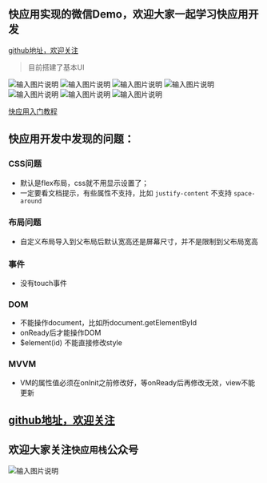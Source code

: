 ## 快应用实现的微信Demo，欢迎大家一起学习快应用开发

[github地址，欢迎关注](https://github.com/yale8848/quickapp-wechat)

> 目前搭建了基本UI

![输入图片说明](https://static.oschina.net/uploads/img/201803/27155010_NvLB.png "在这里输入图片标题")
![输入图片说明](https://static.oschina.net/uploads/img/201803/27155021_hJhV.png "在这里输入图片标题")
![输入图片说明](https://static.oschina.net/uploads/img/201803/27155040_TpS3.png "在这里输入图片标题")
![输入图片说明](https://static.oschina.net/uploads/img/201803/27155059_KLnW.png "在这里输入图片标题")
![输入图片说明](https://static.oschina.net/uploads/img/201803/27155112_eTHn.png "在这里输入图片标题")
![输入图片说明](https://static.oschina.net/uploads/img/201803/27155138_QU06.png "在这里输入图片标题")
![输入图片说明](https://static.oschina.net/uploads/img/201803/27155154_ZoT3.png "在这里输入图片标题")

[快应用入门教程](https://juejin.im/post/5ab4d4c36fb9a028b92d149c) 

## 快应用开发中发现的问题：
### CSS问题

- 默认是flex布局，css就不用显示设置了；
- 一定要看文档提示，有些属性不支持，比如 `justify-content` 不支持 `space-around`

### 布局问题

- 自定义布局导入到父布局后默认宽高还是屏幕尺寸，并不是限制到父布局宽高

### 事件

- 没有touch事件

### DOM

- 不能操作document，比如所document.getElementById
- onReady后才能操作DOM
- $element(id) 不能直接修改style

### MVVM

- VM的属性值必须在onInit之前修改好，等onReady后再修改无效，view不能更新

## [github地址，欢迎关注](https://github.com/yale8848/quickapp-wechat)
## 欢迎大家关注`快应用栈`公众号

![输入图片说明](https://static.oschina.net/uploads/img/201803/27155338_kbfw.jpg "在这里输入图片标题")